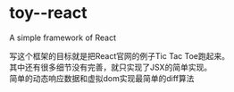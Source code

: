 # toy--react
A simple framework of React

写这个框架的目标就是把React官网的例子Tic Tac Toe跑起来。<br/>
其中还有很多细节没有完善，就只实现了JSX的简单实现。<br/>
简单的动态响应数据和虚拟dom实现最简单的diff算法
